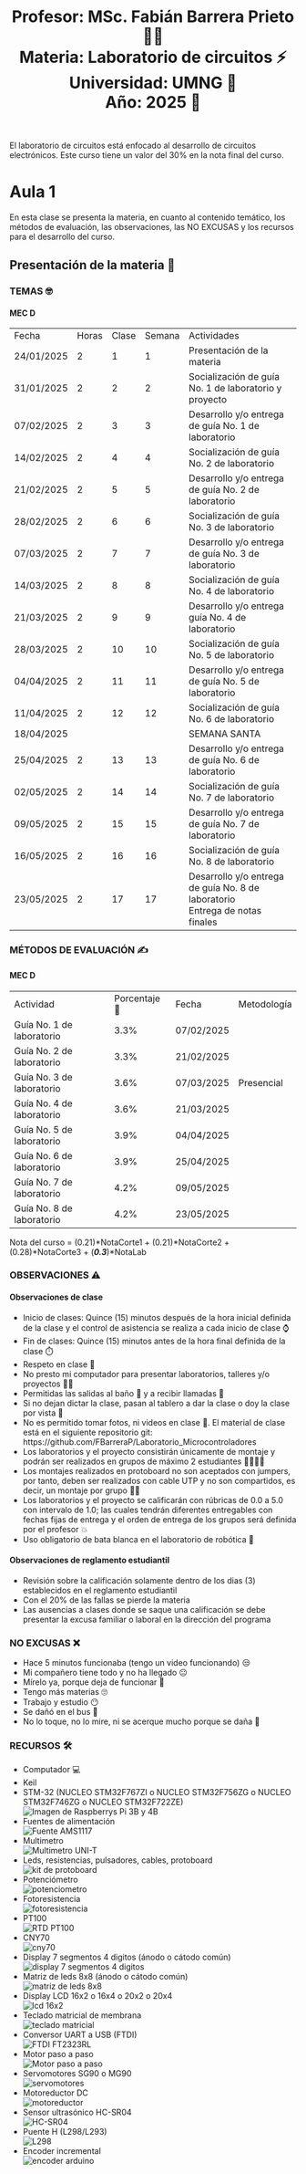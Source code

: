 <h1 align="center">Profesor: MSc. Fabián Barrera Prieto 👨‍🏫<br>
Materia: Laboratorio de circuitos ⚡<br>
Universidad: UMNG 🏫<br>
Año: 2025 📅</h1><br>

El laboratorio de circuitos está enfocado al desarrollo de circuitos electrónicos. Este curso tiene un valor del 30% en la nota final del curso.

<h1>Aula 1</h1>

En esta clase se presenta la materia, en cuanto al contenido temático, los métodos de evaluación, las observaciones, las NO EXCUSAS y los recursos para el desarrollo del curso.

<h2>Presentación de la materia 🚀</h2>

<h3>TEMAS 🤓</h3>

<h4>MEC D</h4>

<table>
	<tr>
		<td>Fecha</td> <td>Horas</td> <td>Clase</td> <td>Semana</td> <td>Actividades</td>
	</tr>
	<tr>
		<td>24/01/2025</td> <td>2</td> <td>1</td> <td>1</td> <td>Presentación de la materia</td>
	</tr>
	<tr>
		<td>31/01/2025</td> <td>2</td> <td>2</td> <td>2</td> <td>Socialización de guía No. 1 de laboratorio y proyecto</td>
	</tr>
	<tr>
		<td>07/02/2025</td> <td>2</td> <td>3</td> <td>3</td> <td>Desarrollo y/o entrega de guía No. 1 de laboratorio</td>
	</tr>
	<tr>
		<td>14/02/2025</td> <td>2</td> <td>4</td> <td>4</td> <td>Socialización de guía No. 2 de laboratorio</td>
	</tr>
	<tr>
		<td>21/02/2025</td> <td>2</td> <td>5</td> <td>5</td> <td>Desarrollo y/o entrega de guía No. 2 de laboratorio</td>
	</tr>
	<tr>
		<td>28/02/2025</td> <td>2</td> <td>6</td> <td>6</td> <td>Socialización de guía No. 3 de laboratorio</td>
	</tr><!--semana de parciales del primer corte-->
	<tr>
		<td>07/03/2025</td> <td>2</td> <td>7</td> <td>7</td> <td>Desarrollo y/o entrega de guía No. 3 de laboratorio</td>
	</tr><!--última semana de registro de notas del primer corte-->
	<tr>
		<td>14/03/2025</td> <td>2</td> <td>8</td> <td>8</td> <td>Socialización de guía No. 4 de laboratorio</td>
	</tr>
	<tr>
		<td>21/03/2025</td> <td>2</td> <td>9</td> <td>9</td> <td>Desarrollo y/o entrega guía No. 4 de laboratorio</td>
	</tr>
	<tr>
		<td>28/03/2025</td> <td>2</td> <td>10</td> <td>10</td> <td>Socialización de guía No. 5 de laboratorio</td>
	</tr>
	<tr>
		<td>04/04/2025</td> <td>2</td> <td>11</td> <td>11</td> <td>Desarrollo y/o entrega de guía No. 5 de laboratorio</td>
	</tr>
	<tr>
		<td>11/04/2025</td> <td>2</td> <td>12</td> <td>12</td> <td>Socialización de guía No. 6 de laboratorio</td>
	</tr>
	<tr>
		<td>18/04/2025</td> <td></td> <td></td> <td></td> <td>SEMANA SANTA</td>
	</tr><!--semana de parciales del segundo corte-->
		<tr>
		<td>25/04/2025</td> <td>2</td> <td>13</td> <td>13</td> <td>Desarrollo y/o entrega de guía No. 6 de laboratorio</td>
	</tr><!--última semana de registro de notas del segundo corte-->
	<tr>
		<td>02/05/2025</td> <td>2</td> <td>14</td> <td>14</td> <td>Socialización de guía No. 7 de laboratorio</td>
	</tr>
	<tr>
		<td>09/05/2025</td> <td>2</td> <td>15</td> <td>15</td> <td>Desarrollo y/o entrega de guía No. 7 de laboratorio</td>
	</tr>
	<tr>
		<td>16/05/2025</td> <td>2</td> <td>16</td> <td>16</td> <td>Socialización de guía No. 8 de laboratorio</td>
	</tr><!--Finalización de clases-->
	<tr>
		<td>23/05/2025</td> <td>2</td> <td>17</td> <td>17</td> <td>Desarrollo y/o entrega de guía No. 8 de laboratorio<br>Entrega de notas finales</td>
	</tr><!--semana de examenes finales-->
</table>

<h3>MÉTODOS DE EVALUACIÓN ✍️</h3>

<h4>MEC D</h4>

<table>
	<tr>
		<td>Actividad</td>
		<td>Porcentaje 💯</td>
		<td>Fecha</td>
		<td>Metodología</td>
	</tr>
	<tr>
		<td>Guía No. 1 de laboratorio</td>
		<td>3.3%</td>
		<td>07/02/2025</td>
		<td rowspan="5">Presencial</td>
	</tr>
	<tr>
		<td>Guía No. 2 de laboratorio</td>
		<td>3.3%</td>
		<td>21/02/2025</td>
	</tr>
	<tr>
		<td>Guía No. 3 de laboratorio</td>
		<td>3.6%</td>
		<td>07/03/2025</td>
	</tr>
	<tr>
		<td>Guía No. 4 de laboratorio</td>
		<td>3.6%</td>
		<td>21/03/2025</td>
	</tr>
	<tr>
		<td>Guía No. 5 de laboratorio</td>
		<td>3.9%</td>
		<td>04/04/2025</td>
	</tr>
    <tr>
		<td>Guía No. 6 de laboratorio</td>
		<td>3.9%</td>
		<td>25/04/2025</td>
	</tr>
    <tr>
		<td>Guía No. 7 de laboratorio</td>
		<td>4.2%</td>
		<td>09/05/2025</td>
	</tr>
    <tr>
		<td>Guía No. 8 de laboratorio</td>
		<td>4.2%</td>
		<td>23/05/2025</td>
	</tr>
</table>

Nota del curso = (0.21)*NotaCorte1 + (0.21)*NotaCorte2 + (0.28)*NotaCorte3 + (***0.3***)*NotaLab

<h3>OBSERVACIONES ⚠️</h3>

<h4>Observaciones de clase</h4>
	<ul>
		<li> Inicio de clases: Quince (15) minutos después de la hora inicial definida de la clase y el control de asistencia se realiza a cada inicio de clase ⌚</li>
		<li> Fin de clases: Quince (15) minutos antes de la hora final definida de la clase ⏱️</li>
		<li> Respeto en clase 🤝</li>
		<li> No presto mi computador para presentar laboratorios, talleres y/o proyectos 🤦‍♂️</li>
		<li> Permitidas las salidas al baño 🚻 y a recibir llamadas 📲</li>
		<li> Si no dejan dictar la clase, pasan al tablero a dar la clase o doy la clase por vista 😤</li>
		<li> No es permitido tomar fotos, ni videos en clase 📵. El material de clase está en el siguiente repositorio git: https://github.com/FBarreraP/Laboratorio_Microcontroladores </li>
		<li> Los laboratorios y el proyecto consistirán únicamente de montaje y podrán ser realizados en grupos de máximo 2 estudiantes 🧍‍♂️🧍‍♀️</li>
		<li> Los montajes realizados en protoboard no son aceptados con jumpers, por tanto, deben ser realizados con cable UTP y no son compartidos, es decir, un montaje por grupo 🤷‍♂️</li>
		<li> Los laboratorios y el proyecto se calificarán con rúbricas de 0.0 a 5.0 con intervalo de 1.0; las cuales tendrán diferentes entregables con fechas fijas de entrega y el orden de entrega de los grupos será definida por el profesor 💥</li> 
		<li> Uso obligatorio de bata blanca en el laboratorio de robótica 🥼</li>
	</ul>

<h4>Observaciones de reglamento estudiantil</h4>
<ul>
	<li> Revisión sobre la calificación solamente dentro de los dias (3) establecidos en el reglamento estudiantil </li>
	<li> Con el 20% de las fallas se pierde la materia</li>
	<li> Las ausencias a clases donde se saque una calificación se debe presentar la excusa familiar o laboral en la dirección del programa</li>
</ul>

<h3>NO EXCUSAS ❌</h3>

<ul>
	<li> Hace 5 minutos funcionaba (tengo un video funcionando) 😒</li>
	<li> Mi compañero tiene todo y no ha llegado 😐</li>
	<li> Mírelo ya, porque deja de funcionar 🤨</li>
	<li> Tengo más materias 🙄</li>
	<li> Trabajo y estudio 😶</li>
	<li> Se dañó en el bus 🤔</li>
	<li> No lo toque, no lo mire, ni se acerque mucho porque se daña 🤨</li>
</ul>

<h3>RECURSOS 🛠️</h3>

<ul>
	<li> Computador 💻</li>
	<li> Keil</li>
	<li> STM-32 (NUCLEO STM32F767ZI o NUCLEO STM32F756ZG o NUCLEO STM32F746ZG o NUCLEO STM32F722ZE)</li>
	<img src="https://www.codeinsideout.com/blog/stm32/stm32-nucleo-boards.png" alt="Imagen de Raspberrys Pi 3B y 4B" caption="Hola"/>
    <li> Fuentes de alimentación</li>
    <img src="https://cdnx.jumpseller.com/mactornica/image/9804941/1.jpg?1653696069" alt="Fuente AMS1117" caption="Hola"/>
    <li> Multimetro</li>
    <img src="https://electronicasannicolas.com.co/wp-content/uploads/2022/03/MULTIMETRO-DIGITAL-UT33C-UNIT-3641.png" alt="Multimetro UNI-T" caption="Hola"/>
    <li> Leds, resistencias, pulsadores, cables, protoboard</li>
    <img src="https://encrypted-tbn1.gstatic.com/shopping?q=tbn:ANd9GcR9gkrJHsEK9MCYNnJTZklwsNtW58ZzmrtdPMma9dXKXkLdYbt1PkHeGMi5cwDLLlRiOng2ozwdsB60QtZNCQF4hc3WUnPT6rx9HmCUAt1KuATjyJY9bNNWRA&usqp=CAE" alt="kit de protoboard" caption="Hola"/>
    <li> Potenciómetro</li>
    <img src="https://curtocircuito.com.br/pub/media/catalog/product/cache/ebf77fb58d795a2dbe3218c301c821c6/p/o/potenci_metro_linear_-_1m_-_l20_2_.jpg" alt="potenciometro" caption="Hola"/>
    <li> Fotoresistencia</li>
    <img src="https://blogger.googleusercontent.com/img/b/R29vZ2xl/AVvXsEgZMUgeeo_cD2X8ee0ldjF5oU2SK4IW-KIQ3qScgyX5VK-_nQKHIE7Nib3CWr0sns62JKbOmdY8DN4W7E6B6e69yUVtN9VqbfuQeoyVlv2DGlseWsc8h-ZgHh7Zn-HDrUTszr-FQdiEFW7nGhOPSjDTN6egELeqlyI8VwM_8mrX0z7WUQcaFnW_AAHh5Q/s499/ldr-5mm-fvml.jpg" alt="fotoresistencia" caption="Hola"/>
    <li> PT100</li>
    <img src="https://i0.wp.com/www.teslaelectronic.com.pe/wp-content/uploads/2019/04/RTD-PT100.1A.jpg?fit=700%2C700&ssl=1" alt="RTD PT100" caption="Hola"/>
    <li> CNY70</li>
    <img src="https://sumador.com/cdn/shop/products/SensorreflectivoCNY70-min_1_2048x2048.jpg?v=1589119003" alt="cny70" caption="Hola"/>
    <li> Display 7 segmentos 4 digitos (ánodo o cátodo común)</li>
    <img src="https://www.arcaelectronica.com/cdn/shop/products/display-segmentos-056-pulgadas-digitos-catodo-arduino_iZ130095665XvZgrandeXpZ1XfZ61349119-428067326-1XsZ61349119xIM_grande.jpg?v=1600050396" alt="display 7 segmentos 4 digitos" caption="Hola"/>
    <li> Matriz de leds 8x8 (ánodo o cátodo común)</li>
    <img src="https://sc04.alicdn.com/kf/HTB1yn9yasvrK1Rjy0Feq6ATmVXaK.jpg" alt="matriz de leds 8x8" caption="Hola"/>
    <li> Display LCD 16x2 o 16x4 o 20x2 o 20x4</li>
    <img src="https://cdn.awsli.com.br/400x400/468/468162/produto/19414377c73c1c655d.jpg" alt="lcd 16x2" caption="Hola"/>
    <li> Teclado matricial de membrana</li>
    <img src="https://sonrobots.com/wp-content/uploads/2021/01/TEC16.jpg" alt="teclado matricial" caption="Hola"/>
    <li> Conversor UART a USB (FTDI)</li>
    <img src="https://images.tcdn.com.br/img/img_prod/751846/conversor_ftdi_ft232rl_com_chave_3_3v_5v_3341_1_534bc68dc75f6a42f8b8d3d0c2d78eca.jpg" alt="FTDI FT2323RL" caption="Hola"/>
    <li> Motor paso a paso</li>
    <img src="https://i0.wp.com/suconel.com/wp-content/uploads/Motor-Paso-a-Paso-De-5V-4-fases-5-Paso-de-engranaje-de-alambre-28BYJ48-MOTOR5V..jpg?fit=600%2C600&ssl=1" alt="Motor paso a paso" caption="Hola"/>
    <li> Servomotores SG90 o MG90</li>
    <img src="https://cdn.shopify.com/s/files/1/0069/0028/5529/files/Servos_fb55bae1-aef3-4bd6-bf0f-f2eff21c849a_large.jpg?v=1565803072" alt="servomotores" caption="Hola"/>
    <li> Motoreductor DC</li>
    <img src="https://static.wixstatic.com/media/d96bda_8b8831ef4e0541c1839ac31ecdd8241e~mv2.png/v1/fill/w_480,h_480,al_c,q_85,usm_0.66_1.00_0.01,enc_auto/d96bda_8b8831ef4e0541c1839ac31ecdd8241e~mv2.png" alt="motoreductor" caption="Hola"/>
    <li> Sensor ultrasónico HC-SR04</li>
    <img src="https://ferretronica.com/cdn/shop/products/sensor_ultrasonico_HC_-_SR04_de_distancia_ultrasonido_hc-sr04_ferretronica_x700.jpg?v=1577502249" alt="HC-SR04" caption="Hola"/>
    <li> Puente H (L298/L293)</li>
    <img src="https://www.ardobot.co/pub/media/catalog/product/cache/2641e33458f1ae4a696b47b0da974426/l/2/l2998neco.jpg" alt="L298" caption="Hola"/>
    <li> Encoder incremental</li>
    <img src="https://http2.mlstatic.com/D_NQ_NP_731207-MEC31981852736_082019-O.webp" alt="encoder arduino" caption="Hola"/>
    <!--
	<li> Sensor o actuador I2C (IMU (MPU6050, MPU9250), PCA9685, RTC (DS1307, DS3231), INA219, EEPROMs (24lc04, 24lc64,  24lc6128,  24lc256,  24lc512 24lc1025)</li>
    <ol type="I">
        <li>IMU (MPU6050 y MPU9250)</li>
        <img src="https://memo.soarcloud.com/wp-content/uploads/2020/07/mpu6050-mpu9250.jpg" alt="IMUs" caption="Hola"/>
        <li>PCA9685</li>
        <img src="https://www.faranux.com/wp-content/uploads/2022/11/H0109d89cd8094629bcddf5bc7b9e9956r.jpg" alt="PCA9685" caption="Hola"/>
        <li>RTC (DS3231)</li>
        <img src="https://free-electronic.com/wp-content/uploads/2022/02/Real-Time-Clock-RTC-DS3231.jpg" alt="DS3231" caption="Hola"/>
        <li>INA219</li>
        <img src="https://www.mybotic.com.my/image/mybotic/image/data/all_product_images/product-3636/vsk3aR411650604019.jpg" alt="INA219" caption="Hola"/>
        <li>EEPROMS 24lcXX</li>
        <img src="https://www.kanda.com/blog/wp-content/uploads/serial-eeproms.jpg" alt="EEPROMs" caption="Hola"/>
    </ol>
	-->
</ul>